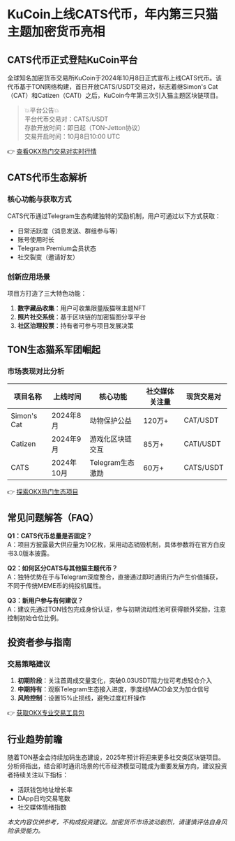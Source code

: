 # KuCoin上线CATS代币，年内第三只猫主题加密货币亮相

## CATS代币正式登陆KuCoin平台

全球知名加密货币交易所KuCoin于2024年10月8日正式宣布上线CATS代币。该代币基于TON网络构建，首日开放CATS/USDT交易对，标志着继Simon's Cat（CAT）和Catizen（CATI）之后，KuCoin今年第三次引入猫主题区块链项目。

> 💥平台公告💥  
> 平台代币交易对：CATS/USDT  
> 存款开放时间：即日起（TON-Jetton协议）  
> 交易开启时间：10月8日10:00 UTC  

👉 [查看OKX热门交易对实时行情](https://bit.ly/okx_welcome)

## CATS代币生态解析

### 核心功能与获取方式
CATS代币通过Telegram生态构建独特的奖励机制，用户可通过以下方式获取：
- 日常活跃度（消息发送、群组参与等）
- 账号使用时长
- Telegram Premium会员状态
- 社交裂变（邀请好友）

### 创新应用场景
项目方打造了三大特色功能：
1. **数字藏品收集**：用户可收集限量版猫咪主题NFT
2. **照片社交系统**：基于区块链的加密猫图分享平台
3. **社区治理投票**：持有者可参与项目发展决策

## TON生态猫系军团崛起

### 市场表现对比分析

| 项目名称       | 上线时间   | 核心功能              | 社交媒体关注量 | 现货交易对 |
|----------------|------------|-----------------------|----------------|------------|
| Simon's Cat    | 2024年8月 | 动物保护公益          | 120万+         | CAT/USDT   |
| Catizen        | 2024年9月 | 游戏化区块链交互      | 85万+          | CATI/USDT  |
| CATS           | 2024年10月 | Telegram生态激励      | 60万+          | CATS/USDT  |

👉 [探索OKX热门生态项目](https://bit.ly/okx_welcome)

## 常见问题解答（FAQ）

**Q1：CATS代币总量是否固定？**  
A：项目方披露最大供应量为10亿枚，采用动态销毁机制，具体参数将在官方白皮书3.0版本披露。

**Q2：如何区分CATS与其他猫主题代币？**  
A：独特优势在于与Telegram深度整合，直接通过即时通讯行为产生价值捕获，不同于传统MEME币的纯投机属性。

**Q3：新用户参与有何建议？**  
A：建议先通过TON钱包完成身份认证，参与初期流动性池可获得额外奖励，注意控制初始仓位比例。

## 投资者参与指南

### 交易策略建议
1. **初期阶段**：关注首周成交量变化，突破0.03USDT阻力位可考虑轻仓介入
2. **中期持有**：观察Telegram生态接入进度，季度线MACD金叉为加仓信号
3. **风险控制**：设置15%止损线，避免过度杠杆操作

👉 [获取OKX专业交易工具包](https://bit.ly/okx_welcome)

## 行业趋势前瞻

随着TON基金会持续加码生态建设，2025年预计将迎来更多社交类区块链项目。分析师指出，结合即时通讯场景的代币经济模型可能成为重要发展方向，建议投资者持续关注以下指标：
- 活跃钱包地址增长率
- DApp日均交易笔数
- 社交媒体情绪指数

*本文内容仅供参考，不构成投资建议。加密货币市场波动剧烈，请谨慎评估自身风险承受能力。*